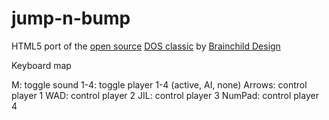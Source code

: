# jump-n-bump
HTML5 port of the [open source](https://github.com/fschulze/jumpnbump) [DOS classic](https://icculus.org/jumpnbump/) by [Brainchild Design](http://www.bitbliss.com)

Keyboard map

M: toggle sound
1-4: toggle player 1-4 (active, AI, none)
Arrows: control player 1
WAD: control player 2
JIL: control player 3
NumPad: control player 4
